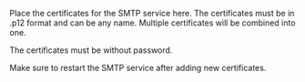 Place the certificates for the SMTP service here.
The certificates must be in .p12 format and can be any name. Multiple certificates will be combined into one.

The certificates must be without password.

Make sure to restart the SMTP service after adding new certificates.
